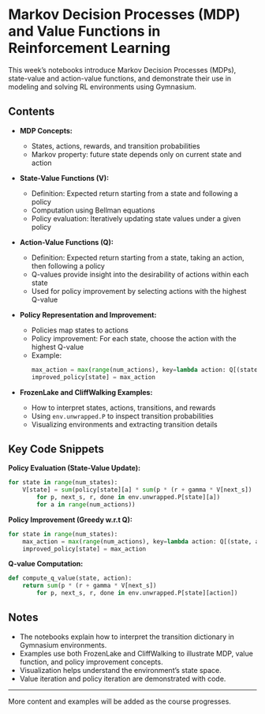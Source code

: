 # Markov Decision Processes (MDP) and Value Functions in Reinforcement Learning

This week’s notebooks introduce Markov Decision Processes (MDPs), state-value and action-value functions, and demonstrate their use in modeling and solving RL environments using Gymnasium.

## Contents

- **MDP Concepts:**  
  - States, actions, rewards, and transition probabilities  
  - Markov property: future state depends only on current state and action

- **State-Value Functions (V):**  
  - Definition: Expected return starting from a state and following a policy  
  - Computation using Bellman equations  
  - Policy evaluation: Iteratively updating state values under a given policy

- **Action-Value Functions (Q):**  
  - Definition: Expected return starting from a state, taking an action, then following a policy  
  - Q-values provide insight into the desirability of actions within each state  
  - Used for policy improvement by selecting actions with the highest Q-value

- **Policy Representation and Improvement:**  
  - Policies map states to actions  
  - Policy improvement: For each state, choose the action with the highest Q-value  
  - Example:
    ```python
    max_action = max(range(num_actions), key=lambda action: Q[(state, action)])
    improved_policy[state] = max_action
    ```

- **FrozenLake and CliffWalking Examples:**  
  - How to interpret states, actions, transitions, and rewards  
  - Using `env.unwrapped.P` to inspect transition probabilities  
  - Visualizing environments and extracting transition details

## Key Code Snippets

**Policy Evaluation (State-Value Update):**
```python
for state in range(num_states):
    V[state] = sum(policy[state][a] * sum(p * (r + gamma * V[next_s])
        for p, next_s, r, done in env.unwrapped.P[state][a])
        for a in range(num_actions))
```

**Policy Improvement (Greedy w.r.t Q):**
```python
for state in range(num_states):
    max_action = max(range(num_actions), key=lambda action: Q[(state, action)])
    improved_policy[state] = max_action
```

**Q-value Computation:**
```python
def compute_q_value(state, action):
    return sum(p * (r + gamma * V[next_s])
        for p, next_s, r, done in env.unwrapped.P[state][action])
```

## Notes

- The notebooks explain how to interpret the transition dictionary in Gymnasium environments.
- Examples use both FrozenLake and CliffWalking to illustrate MDP, value function, and policy improvement concepts.
- Visualization helps understand the environment’s state space.
- Value iteration and policy iteration are demonstrated with code.

---

More content and examples will be added as the course progresses.